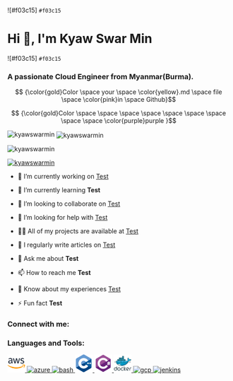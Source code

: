 ![#f03c15] `#f03c15` <h1 align="left">Hi 👋, I'm Kyaw Swar Min</h1>
![#f03c15] `#f03c15`<h3 align="left">A passionate Cloud Engineer from Myanmar(Burma).</h3>

$$ {\color{gold}Color \space your \space \color{yellow}.md \space file \space \color{pink}in \space Github}$$

$$ {\color{gold}Color \space \space \space \space \space \space \space \space \space \color{purple}purple }$$

<p><img align="left" src="https://github-readme-stats.vercel.app/api/top-langs?username=kyawswarmin&show_icons=true&locale=en&layout=compact" alt="kyawswarmin" /></p>

<p>&nbsp;<img align="center" src="https://github-readme-stats.vercel.app/api?username=kyawswarmin&show_icons=true&locale=en" alt="kyawswarmin" /></p>

<p align="left"> <img src="https://komarev.com/ghpvc/?username=kyawswarmin&label=Profile%20views&color=0e75b6&style=flat" alt="kyawswarmin" /> </p>

<p align="left"> <a href="https://github.com/ryo-ma/github-profile-trophy"><img src="https://github-profile-trophy.vercel.app/?username=kyawswarmin" alt="kyawswarmin" /></a> </p>

- 🔭 I’m currently working on [Test](Test)

- 🌱 I’m currently learning **Test**

- 👯 I’m looking to collaborate on [Test](Test)

- 🤝 I’m looking for help with [Test](Test)

- 👨‍💻 All of my projects are available at [Test](Test)

- 📝 I regularly write articles on [Test](Test)

- 💬 Ask me about **Test**

- 📫 How to reach me **Test**

- 📄 Know about my experiences [Test](Test)

- ⚡ Fun fact **Test**

<h3 align="left">Connect with me:</h3>
<p align="left">
</p>

<h3 align="left">Languages and Tools:</h3>
<p align="left"> <a href="https://aws.amazon.com" target="_blank" rel="noreferrer"> <img src="https://raw.githubusercontent.com/devicons/devicon/master/icons/amazonwebservices/amazonwebservices-original-wordmark.svg" alt="aws" width="40" height="40"/> </a> <a href="https://azure.microsoft.com/en-in/" target="_blank" rel="noreferrer"> <img src="https://www.vectorlogo.zone/logos/microsoft_azure/microsoft_azure-icon.svg" alt="azure" width="40" height="40"/> </a> <a href="https://www.gnu.org/software/bash/" target="_blank" rel="noreferrer"> <img src="https://www.vectorlogo.zone/logos/gnu_bash/gnu_bash-icon.svg" alt="bash" width="40" height="40"/> </a> <a href="https://www.w3schools.com/cpp/" target="_blank" rel="noreferrer"> <img src="https://raw.githubusercontent.com/devicons/devicon/master/icons/cplusplus/cplusplus-original.svg" alt="cplusplus" width="40" height="40"/> </a> <a href="https://www.w3schools.com/cs/" target="_blank" rel="noreferrer"> <img src="https://raw.githubusercontent.com/devicons/devicon/master/icons/csharp/csharp-original.svg" alt="csharp" width="40" height="40"/> </a> <a href="https://www.docker.com/" target="_blank" rel="noreferrer"> <img src="https://raw.githubusercontent.com/devicons/devicon/master/icons/docker/docker-original-wordmark.svg" alt="docker" width="40" height="40"/> </a> <a href="https://cloud.google.com" target="_blank" rel="noreferrer"> <img src="https://www.vectorlogo.zone/logos/google_cloud/google_cloud-icon.svg" alt="gcp" width="40" height="40"/> </a> <a href="https://www.jenkins.io" target="_blank" rel="noreferrer"> <img src="https://www.vectorlogo.zone/logos/jenkins/jenkins-icon.svg" alt="jenkins" width="40" height="40"/> </a> </p>


